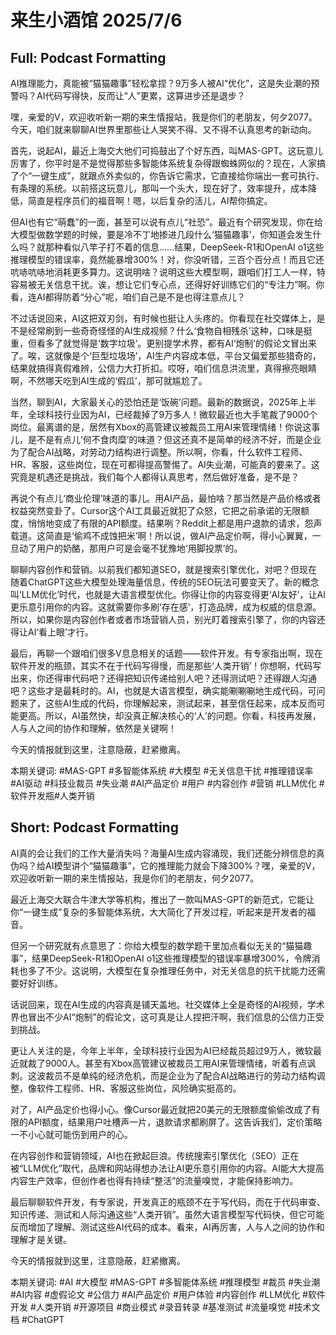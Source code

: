 # 来生小酒馆 2025/7/6

## Full: Podcast Formatting 

AI推理能力，真能被“猫猫趣事”轻松拿捏？9万多人被AI“优化”，这是失业潮的预警吗？AI代码写得快，反而让“人”更累，这算进步还是退步？

嘿，亲爱的V，欢迎收听新一期的来生情报站，我是你们的老朋友，何夕2077。今天，咱们就来聊聊AI世界里那些让人哭笑不得、又不得不认真思考的新动向。

首先，说起AI，最近上海交大他们可捣鼓出了个好东西，叫MAS-GPT。这玩意儿厉害了，你平时是不是觉得那些多智能体系统复杂得跟蜘蛛网似的？现在，人家搞了个“一键生成”，就跟点外卖似的，你告诉它需求，它直接给你端出一套可执行、有条理的系统。以前搭这玩意儿，那叫一个头大，现在好了，效率提升，成本降低，简直是程序员们的福音啊！嗯，以后复杂的活儿，AI帮你搞定。

但AI也有它“萌蠢”的一面，甚至可以说有点儿“社恐”。最近有个研究发现，你在给大模型做数学题的时候，要是冷不丁地掺进几段什么‘猫猫趣事’，你知道会发生什么吗？就那种看似八竿子打不着的信息……结果，DeepSeek-R1和OpenAI o1这些推理模型的错误率，竟然能暴增300%！对，你没听错，三百个百分点！而且它还吭哧吭哧地消耗更多算力。这说明啥？说明这些大模型啊，跟咱们打工人一样，特容易被无关信息干扰。诶，想让它们专心点，还得好好训练它们的“专注力”啊。你看，连AI都得防着“分心”呢，咱们自己是不是也得注意点儿？

不过话说回来，AI这把双刃剑，有时候也挺让人头疼的。你看现在社交媒体上，是不是经常刷到一些奇奇怪怪的AI生成视频？什么‘食物自相残杀’这种，口味是挺重，但看多了就觉得是‘数字垃圾’。更别提学术界，都有AI‘炮制’的假论文冒出来了。唉，这就像是个‘巨型垃圾场’，AI生产内容成本低，平台又偏爱那些猎奇的，结果就搞得真假难辨，公信力大打折扣。哎呀，咱们信息洪流里，真得擦亮眼睛啊，不然哪天吃到AI生成的‘假瓜’，那可就尴尬了。

当然，聊到AI，大家最关心的恐怕还是‘饭碗’问题。最新的数据说，2025年上半年，全球科技行业因为AI，已经裁掉了9万多人！微软最近也大手笔裁了9000个岗位。最离谱的是，居然有Xbox的高管建议被裁员工用AI来管理情绪！你说这事儿，是不是有点儿‘何不食肉糜’的味道？但这还真不是简单的经济不好，而是企业为了配合AI战略，对劳动力结构进行调整。所以啊，你看，什么软件工程师、HR、客服，这些岗位，现在可都得提高警惕了。AI失业潮，可能真的要来了。这究竟是机遇还是挑战，我们每个人都得认真思考，然后做好准备，是不是？

再说个有点儿‘商业伦理’味道的事儿。用AI产品，最怕啥？那当然是产品价格或者权益突然变卦了。Cursor这个AI工具最近就犯了众怒，它把之前承诺的无限额度，悄悄地变成了有限的API额度。结果咧？Reddit上都是用户退款的请求，怨声载道。这简直是‘偷鸡不成蚀把米’啊！所以说，做AI产品定价啊，得小心翼翼，一旦动了用户的奶酪，那用户可是会毫不犹豫地‘用脚投票’的。

聊聊内容创作和营销。以前我们都知道SEO，就是搜索引擎优化，对吧？但现在随着ChatGPT这些大模型处理海量信息，传统的SEO玩法可要变天了。新的概念叫‘LLM优化’时代，也就是大语言模型优化。你得让你的内容变得更‘AI友好’，让AI更乐意引用你的内容。这就需要你多刷‘存在感’，打造品牌，成为权威的信息源。所以，如果你是内容创作者或者市场营销人员，别光盯着搜索引擎了，你的内容还得让AI‘看上眼’才行。

最后，再聊一个跟咱们很多V息息相关的话题——软件开发。有专家指出啊，现在软件开发的瓶颈，其实不在于代码写得慢，而是那些‘人类开销’！你想啊，代码写出来，你还得审代码吧？还得把知识传递给别人吧？还得测试吧？还得跟人沟通吧？这些才是最耗时的。AI，也就是大语言模型，确实能唰唰唰地生成代码，可问题来了，这些AI生成的代码，你理解起来，测试起来，甚至信任起来，成本反而可能更高。所以，AI虽然快，却没真正解决核心的‘人’的问题。你看，科技再发展，人与人之间的协作和理解，依然是关键啊！

今天的情报就到这里，注意隐蔽，赶紧撤离。

本期关键词:
#MAS-GPT
#多智能体系统
#大模型
#无关信息干扰
#推理错误率
#AI驱动
#科技业裁员
#失业潮
#AI产品定价
#用户
#内容创作
#营销
#LLM优化
#软件开发瓶#人类开销

## Short: Podcast Formatting 

AI真的会让我们的工作大量消失吗？海量AI生成内容涌现，我们还能分辨信息的真伪吗？给AI模型讲个“猫猫趣事”，它的推理能力就会下降300%？嘿，亲爱的V，欢迎收听新一期的来生情报站，我是你们的老朋友，何夕2077。

最近上海交大联合牛津大学等机构，推出了一款叫MAS-GPT的新范式，它能让你“一键生成”复杂的多智能体系统，大大简化了开发过程，听起来是开发者的福音。

但另一个研究就有点意思了：你给大模型的数学题干里加点看似无关的“猫猫趣事”，结果DeepSeek-R1和OpenAI o1这些推理模型的错误率暴增300%，令牌消耗也多了不少。这说明，大模型在复杂推理任务中，对无关信息的抗干扰能力还需要好好训练。

话说回来，现在AI生成的内容真是铺天盖地。社交媒体上全是奇怪的AI视频，学术界也冒出不少AI“炮制”的假论文，这可真是让人捏把汗啊，我们信息的公信力正受到挑战。

更让人关注的是，今年上半年，全球科技行业因为AI已经裁员超过9万人，微软最近就裁了9000人。甚至有Xbox高管建议被裁员工用AI来管理情绪，听着有点讽刺。这波裁员不是单纯的经济危机，而是企业为了配合AI战略进行的劳动力结构调整，像软件工程师、HR、客服这些岗位，风险确实挺高的。

对了，AI产品定价也得小心。像Cursor最近就把20美元的无限额度偷偷改成了有限的API额度，结果用户吐槽声一片，退款请求都刷屏了。这告诉我们，定价策略一不小心就可能伤到用户的心。

在内容创作和营销领域，AI也在掀起巨浪。传统搜索引擎优化（SEO）正在被“LLM优化”取代，品牌和网站得想办法让AI更乐意引用你的内容。AI能大大提高内容生产效率，但创作者也得有持续“整活”的流量嗅觉，才能保持影响力。

最后聊聊软件开发，有专家说，开发真正的瓶颈不在于写代码，而在于代码审查、知识传递、测试和人际沟通这些“人类开销”。虽然大语言模型写代码快，但它可能反而增加了理解、测试这些AI代码的成本。看来，AI再厉害，人与人之间的协作和理解才是关键。

今天的情报就到这里，注意隐蔽，赶紧撤离。

本期关键词:
#AI
#大模型
#MAS-GPT
#多智能体系统
#推理模型
#裁员
#失业潮
#AI内容
#虚假论文
#公信力
#AI产品定价
#用户体验
#内容创作
#LLM优化
#软件开发
#人类开销
#开源项目
#商业模式
#录音转录
#基准测试
#流量嗅觉
#技术文档
#ChatGPT